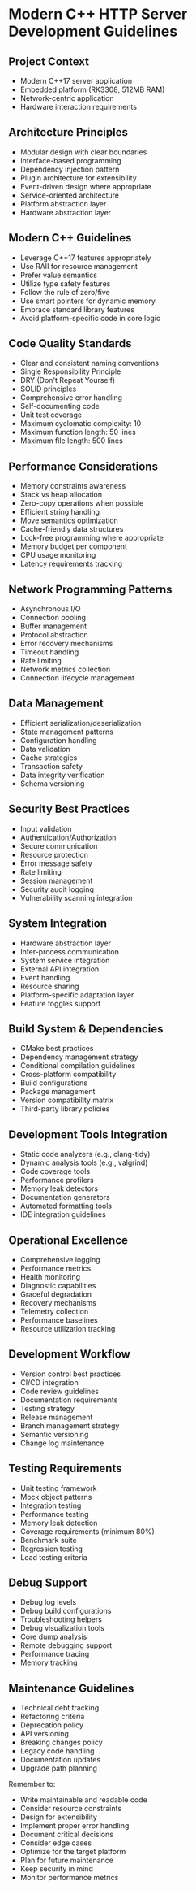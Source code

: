 # Modern C++ HTTP Server Development Guidelines

## Project Context
- Modern C++17 server application
- Embedded platform (RK3308, 512MB RAM)
- Network-centric application
- Hardware interaction requirements

## Architecture Principles
- Modular design with clear boundaries
- Interface-based programming
- Dependency injection pattern
- Plugin architecture for extensibility
- Event-driven design where appropriate
- Service-oriented architecture
- Platform abstraction layer
- Hardware abstraction layer

## Modern C++ Guidelines
- Leverage C++17 features appropriately
- Use RAII for resource management
- Prefer value semantics
- Utilize type safety features
- Follow the rule of zero/five
- Use smart pointers for dynamic memory
- Embrace standard library features
- Avoid platform-specific code in core logic

## Code Quality Standards
- Clear and consistent naming conventions
- Single Responsibility Principle
- DRY (Don't Repeat Yourself)
- SOLID principles
- Comprehensive error handling
- Self-documenting code
- Unit test coverage
- Maximum cyclomatic complexity: 10
- Maximum function length: 50 lines
- Maximum file length: 500 lines

## Performance Considerations
- Memory constraints awareness
- Stack vs heap allocation
- Zero-copy operations when possible
- Efficient string handling
- Move semantics optimization
- Cache-friendly data structures
- Lock-free programming where appropriate
- Memory budget per component
- CPU usage monitoring
- Latency requirements tracking

## Network Programming Patterns
- Asynchronous I/O
- Connection pooling
- Buffer management
- Protocol abstraction
- Error recovery mechanisms
- Timeout handling
- Rate limiting
- Network metrics collection
- Connection lifecycle management

## Data Management
- Efficient serialization/deserialization
- State management patterns
- Configuration handling
- Data validation
- Cache strategies
- Transaction safety
- Data integrity verification
- Schema versioning

## Security Best Practices
- Input validation
- Authentication/Authorization
- Secure communication
- Resource protection
- Error message safety
- Rate limiting
- Session management
- Security audit logging
- Vulnerability scanning integration

## System Integration
- Hardware abstraction layer
- Inter-process communication
- System service integration
- External API integration
- Event handling
- Resource sharing
- Platform-specific adaptation layer
- Feature toggles support

## Build System & Dependencies
- CMake best practices
- Dependency management strategy
- Conditional compilation guidelines
- Cross-platform compatibility
- Build configurations
- Package management
- Version compatibility matrix
- Third-party library policies

## Development Tools Integration
- Static code analyzers (e.g., clang-tidy)
- Dynamic analysis tools (e.g., valgrind)
- Code coverage tools
- Performance profilers
- Memory leak detectors
- Documentation generators
- Automated formatting tools
- IDE integration guidelines

## Operational Excellence
- Comprehensive logging
- Performance metrics
- Health monitoring
- Diagnostic capabilities
- Graceful degradation
- Recovery mechanisms
- Telemetry collection
- Performance baselines
- Resource utilization tracking

## Development Workflow
- Version control best practices
- CI/CD integration
- Code review guidelines
- Documentation requirements
- Testing strategy
- Release management
- Branch management strategy
- Semantic versioning
- Change log maintenance

## Testing Requirements
- Unit testing framework
- Mock object patterns
- Integration testing
- Performance testing
- Memory leak detection
- Coverage requirements (minimum 80%)
- Benchmark suite
- Regression testing
- Load testing criteria

## Debug Support
- Debug log levels
- Debug build configurations
- Troubleshooting helpers
- Debug visualization tools
- Core dump analysis
- Remote debugging support
- Performance tracing
- Memory tracking

## Maintenance Guidelines
- Technical debt tracking
- Refactoring criteria
- Deprecation policy
- API versioning
- Breaking changes policy
- Legacy code handling
- Documentation updates
- Upgrade path planning

Remember to:
- Write maintainable and readable code
- Consider resource constraints
- Design for extensibility
- Implement proper error handling
- Document critical decisions
- Consider edge cases
- Optimize for the target platform
- Plan for future maintenance
- Keep security in mind
- Monitor performance metrics